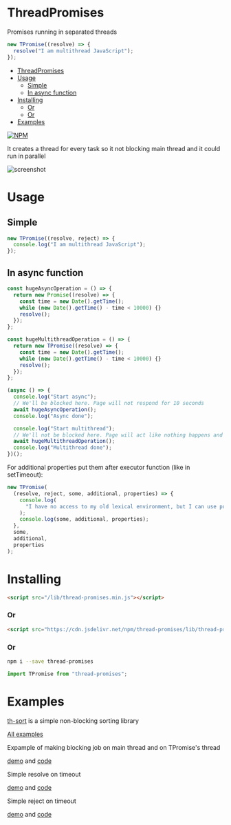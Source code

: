 # ThreadPromises

Promises running in separated threads

```js
new TPromise((resolve) => {
  resolve("I am multithread JavaScript");
});
```

- [ThreadPromises](#threadpromises)
- [Usage](#usage)
  - [Simple](#simple)
  - [In async function](#in-async-function)
- [Installing](#installing)
  - [Or](#or)
  - [Or](#or-1)
- [Examples](#examples)

[![NPM](https://nodei.co/npm/thread-promises.png?downloads=true&downloadRank=true&stars=true)](https://nodei.co/npm/thread-promises/)

It creates a thread for every task so it not blocking main thread and it could run in parallel

![screenshot](./Threads.png)

# Usage

## Simple

```js
new TPromise((resolve, reject) => {
  console.log("I am multithread JavaScript");
});
```

## In async function

```js
const hugeAsyncOperation = () => {
  return new Promise((resolve) => {
    const time = new Date().getTime();
    while (new Date().getTime() - time < 10000) {}
    resolve();
  });
};

const hugeMultithreadOperation = () => {
  return new TPromise((resolve) => {
    const time = new Date().getTime();
    while (new Date().getTime() - time < 10000) {}
    resolve();
  });
};

(async () => {
  console.log("Start async");
  // We'll be blocked here. Page will not respond for 10 seconds
  await hugeAsyncOperation();
  console.log("Async done");

  console.log("Start multithread");
  // We'll not be blocked here. Page will act like nothing happens and continue here in 10 seconds
  await hugeMultithreadOperation();
  console.log("Multithread done");
})();
```

For additional properties put them after executor function (like in setTimeout):

```js
new TPromise(
  (resolve, reject, some, additional, properties) => {
    console.log(
      "I have no access to my old lexical environment, but I can use props"
    );
    console.log(some, additional, properties);
  },
  some,
  additional,
  properties
);
```

# Installing

```html
<script src="/lib/thread-promises.min.js"></script>
```

### Or

```html
<script src="https://cdn.jsdelivr.net/npm/thread-promises/lib/thread-promises.min.js"></script>
```

### Or

```bash
npm i --save thread-promises
```

```js
import TPromise from "thread-promises";
```

# Examples

[th-sort](https://github.com/kshshe/t-sort) is a simple non-blocking sorting library

[All examples](https://github.com/kshshe/ThreadPromises/tree/master/examples)

Expample of making blocking job on main thread and on TPromise's thread

[demo](http://htmlpreview.github.io/?https://github.com/kshshe/ThreadPromises/blob/master/examples/BlockingTask/index.html)
and [code](https://github.com/kshshe/ThreadPromises/tree/master/examples/BlockingTask)

Simple resolve on timeout

[demo](http://htmlpreview.github.io/?https://github.com/kshshe/ThreadPromises/blob/master/examples/simpleTimeout/index.html)
and [code](https://github.com/kshshe/ThreadPromises/tree/master/examples/simpleTimeout)

Simple reject on timeout

[demo](http://htmlpreview.github.io/?https://github.com/kshshe/ThreadPromises/blob/master/examples/simpleReject/index.html)
and [code](https://github.com/kshshe/ThreadPromises/tree/master/examples/simpleReject)
